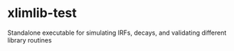 # xlimlib-test
Standalone executable for simulating IRFs, decays, and validating different library routines
